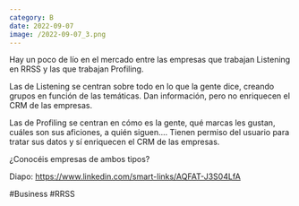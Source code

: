 ```yaml
--- 
category: B 
date: 2022-09-07 
image: /2022-09-07_3.png 
--- 
```


Hay un poco de lío en el mercado entre las empresas que trabajan Listening en RRSS y las que trabajan Profiling. 

Las de Listening se centran sobre todo en lo que la gente dice, creando grupos en función de las temáticas. Dan información, pero no enriquecen el CRM de las empresas.

Las de Profiling se centran en cómo es la gente, qué marcas les gustan, cuáles son sus aficiones, a quién siguen.... Tienen permiso del usuario para tratar sus datos y sí enriquecen el CRM de las empresas. 

¿Conocéis empresas de ambos tipos?

Diapo: https://www.linkedin.com/smart-links/AQFAT-J3S04LfA

#Business #RRSS